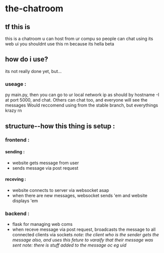 # the-chatroom
## tf this is
this is a chatroom u can host from ur compu so people can chat using its web ui
you shouldnt use this rn because its hella beta

## how do i use?
its not really done yet, but...
### useage : 
py main.py, then you can go to ur local network ip as should by hostname -I at port 5000, and chat. Others can chat too, and everyone will see the messages
Would reccomend using from the stable branch, but everythings krazy rn

## structure--how this thing is setup : 
### frontend : 
#### sending : 
- website gets message from user
- sends message via post request
#### receving : 
- website connects to server via websocket asap
- when there are new messages, websocket sends 'em and website displays 'em
### backend : 
- flask for managing web coms 
- when receve message via post request, broadcasts the message to all connected clients via sockets
*note: the client who is the sender gets the message also, and uses this feture to varaify that their message was sent*
*note: there is stuff added to the message oc eg uid*
